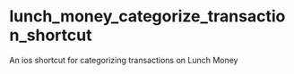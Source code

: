 # lunch_money_categorize_transaction_shortcut
An ios shortcut for categorizing transactions on Lunch Money
